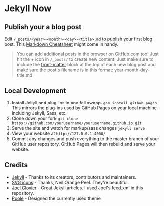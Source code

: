 # Jekyll Now

## Publish your a blog post

Edit `/_posts/<year>-<month>-<day>-<title>.md` to publish your first blog post.
This [Markdown Cheatsheet](http://www.jekyllnow.com/Markdown-Style-Guide/) might come in handy.

> You can add additional posts in the browser on GitHub.com too!
> Just hit the + icon in `/_posts/` to create new content.
> Just make sure to include the [front-matter](http://jekyllrb.com/docs/frontmatter/) block at the top of each new blog post and make sure the post's filename is in this format: year-month-day-title.md

## Local Development

1. Install Jekyll and plug-ins in one fell swoop. `gem install github-pages` This mirrors the plug-ins used by GitHub Pages on your local machine including Jekyll, Sass, etc.
2. Clone down your fork `git clone https://github.com/yourusername/yourusername.github.io.git`
3. Serve the site and watch for markup/sass changes `jekyll serve`
4. View your website at `http://127.0.0.1:4000/`
5. Commit any changes and push everything to the master branch of your GitHub user repository. GitHub Pages will then rebuild and serve your website.

## Credits

- [Jekyll](https://github.com/jekyll/jekyll) - Thanks to its creators, contributors and maintainers.
- [SVG icons](https://github.com/neilorangepeel/Free-Social-Icons) - Thanks, Neil Orange Peel. They're beautiful.
- [Joel Glovier](http://joelglovier.com/writing/) - Great Jekyll articles. I used Joel's feed.xml in this repository.
- [Poole](https://github.com/poole/lanyon) - Designed the currently used theme
